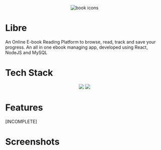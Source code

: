 <p align="center">
    <img href="https://ibb.co/Ry6h5zS" title="book icons"/>
</p>

# Libre
An Online E-book Reading Platform to browse, read, track and save your progress. An all in one ebook managing app, developed using React, NodeJS and MySQL

# Tech Stack
  <p align="center">
    <a href=""><img src="https://img.shields.io/badge/javascript-%23323330.svg?style=for-the-badge&logo=javascript&logoColor=%23F7DF1E"></a>
    <a href=""><img src="https://img.shields.io/badge/React-20232A?style=for-the-badge&logo=react&logoColor=61DAFB"></a>
   </p>
  
# Features
[INCOMPLETE]

# Screenshots
